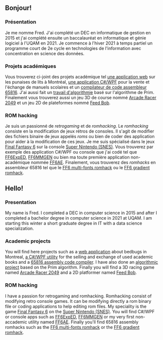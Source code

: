 ## Bonjour!

### Présentation

Je me nomme Fred. J'ai complété un DEC en informatique de gestion en 2015 et j'ai complété ensuite un baccalauréat en informatique et génie logiciel à l'UQAM en 2021. Je commence à l'hiver 2021 à temps partiel un programme court de 2e cycle en technologies de l'information avec concentration en science des données.

### Projets académiques

Vous trouverez ci-joint des projets académique tel [une application web](https://github.com/fred65816/bed-bugs-6502) sur les punaises de lits à Montréal, [une application C#/WPF](https://github.com/fred65816/ManuRecyclEco) pour la vente et l'échange de manuels scolaires et un [compilateur de code assembleur 65816](https://github.com/fred65816/interp-snes). J'ai aussi fait un [travail d'algorithmie](https://github.com/fred65816/reseau-prim-algorithme) basé sur l'algorithme de Prim. Finalement vous trouverez aussi un jeu 3D de course nommé [Arcade Racer 2049](https://github.com/fred65816/arcade-racer-2049) et un jeu 2D de plateformes nommé [Feed Bob](https://github.com/fred65816/feed-bob).

### ROM hacking

Je suis un passionné de *retrogaming* et de *romhacking*. Le *romhacking* consiste en la modification de jeux rétros de consoles. Il s'agit de modifier des fichiers binaire de jeux appelés *roms* ou bien de coder des application pour aider à la modification de ces jeux. Je me suis spécialisé dans le jeux [Final Fantasy 6](https://en.wikipedia.org/wiki/Final_Fantasy_VI) sur la console [Super Nintendo (SNES)](https://en.wikipedia.org/wiki/Super_Nintendo_Entertainment_System). Vous trouverez par exemple des application C#/WPF ou console que j'ai codé tel que [FF6ExpED](https://github.com/fred65816/FF6ExpED), [FF6MMGEN](https://github.com/fred65816/FF6MMGEN) ou bien ma toute première application non-académique nommée [FF6AE](https://github.com/fred65816/FF6AE). Finalement, vous trouverez des *romhacks* en assembleur 65816 tel que le [FF6 multi-fonts romhack](https://github.com/fred65816/ff6-multi-fonts-romhack) ou le [FF6 gradient romhack](https://github.com/fred65816/ff6-gradient-romhack).

## Hello!

### Presentation

My name is Fred. I completed a DEC in computer science in 2015 and after I completed a bachelor degree in computer science in 2021 at UQAM. I am starting this winter a short graduate degree in IT with a data science specialization.

### Academic projects

You will find here projects such as a [web application](https://github.com/fred65816/bed-bugs-6502) about bedbugs in Montreal, [a C#/WPF utility](https://github.com/fred65816/ManuRecyclEco) for the selling and exchange of used academic books and a [65816 assembly code compiler](https://github.com/fred65816/interp-snes). I have also done an [algorithmic project](https://github.com/fred65816/reseau-prim-algorithme) based on the Prim algorithm. Finally you will find a 3D racing game named [Arcade Racer 2049](https://github.com/fred65816/arcade-racer-2049) and a 2D platformer named [Feed Bob](https://github.com/fred65816/feed-bob).

### ROM hacking

I have a passion for retrogaming and romhacking. Romhacking consist of modifying retro console games. It can be modifying directly a rom binary file or coding applications to help editing rom files. My speciality is the game [Final Fantasy 6](https://en.wikipedia.org/wiki/Final_Fantasy_VI) on the [Super Nintendo (SNES)](https://en.wikipedia.org/wiki/Super_Nintendo_Entertainment_System). You will find C#/WPF or console apps such as [FF6ExpED](https://github.com/fred65816/FF6ExpED), [FF6MMGEN](https://github.com/fred65816/FF6MMGEN) or my very first non-accademic utility named [FF6AE](https://github.com/fred65816/FF6AE). Finally you'll find 65816 assembly romhacks such as the [FF6 multi-fonts romhack](https://github.com/fred65816/ff6-multi-fonts-romhack) or the [FF6 gradient romhack](https://github.com/fred65816/ff6-gradient-romhack).

<!---
fred65816/fred65816 is a ✨ special ✨ repository because its `README.md` (this file) appears on your GitHub profile.
You can click the Preview link to take a look at your changes.
--->
